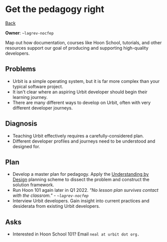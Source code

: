 # Get the pedagogy right

[Back](/../../#Q1)

**Owner**: `~lagrev-nocfep`

Map out how documentation, courses like Hoon School, tutorials, and other
resources support our goal of producing and supporting high-quality developers.

## Problems

- Urbit is a simple operating system, but it is far more complex than your
  typical software project. 
- It isn't clear where an aspiring Urbit developer should begin their learning
  journey.
- There are many different ways to develop on Urbit, often with very different
  developer journeys.
  
## Diagnosis

- Teaching Urbit effectively requires a carefully-considered plan.
- Different developer profiles and journeys need to be understood and designed
  for.

## Plan

- Develop a master plan for pedagogy. Apply the [Understanding by
  Design](https://www.amazon.com/Understanding-Design-Grant-Wiggins/dp/1416600353/)
  planning scheme to dissect the problem and construct the solution framework.
- Run Hoon 101 again later in Q1 2022. *"No lesson plan survives contact with
  the classrom." - `~lagrev-nocfep`*
- Interview Urbit developers. Gain insight into current practices and desiderata
  from existing Urbit developers.

## Asks

- Interested in Hoon School 101? Email `neal at urbit dot org.`

